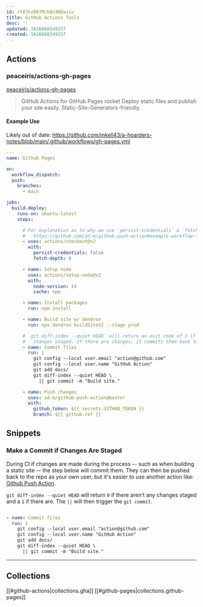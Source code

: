 ```yaml
---
id: rYXJnz807MckQc40Daiiu
title: GitHub Actions Tools
desc: ''
updated: 1626060349257
created: 1626060349257
---
```


## Actions

### peaceiris/actions-gh-pages

[peaceiris/actions-gh-pages](https://github.com/peaceiris/actions-gh-pages)

> GitHub Actions for GitHub Pages rocket Deploy static files and publish your
> site easily. Static-Site-Generators-friendly.

#### Example Use

Likely out of date: <https://github.com/mkell43/a-hoarders-notes/blob/main/.github/workflows/gh-pages.yml> 

```yaml
---
name: Github Pages

on:
  workflow_dispatch:
  push:
    branches:
      - main

jobs:
  build-deploy:
    runs-on: ubuntu-latest
    steps:

      # For explanation as to why we use `persist-credentials` & `fetch-depth` see:
      #   https://github.com/ad-m/github-push-action#example-workflow-file
      - uses: actions/checkout@v2
        with:
          persist-credentials: false
          fetch-depth: 0

      - name: Setup node
        uses: actions/setup-node@v2
        with:
          node-version: 14
          cache: npm

      - name: Install packages
        run: npm install

      - name: Build site w/ dendron
        run: npx dendron buildSiteV2 --stage prod

      # `git diff-index --quiet HEAD` will return an exit code of 1 if there are
      #   changes staged. If there are changes, it commits them back to the repo.
      - name: Commit files
        run: |
          git config --local user.email "action@github.com"
          git config --local user.name "GitHub Action"
          git add docs/
          git diff-index --quiet HEAD \
            || git commit -m "Build site."

      - name: Push changes
        uses: ad-m/github-push-action@master
        with:
          github_token: ${{ secrets.GITHUB_TOKEN }}
          branch: ${{ github.ref }}
```

## Snippets

### Make a Commit if Changes Are Staged

During CI if changes are made during the process -- such as when building a
static site -- the step below will commit them. They can then be pushed back to
the repo as your own user, but it's easier to use another action like:
[Github Push Action](https://github.com/ad-m/github-push-action).

`git diff-index --quiet HEAD` will return `0` if there aren't any changes
staged and a `1` if there are. The `||` will then trigger the `git commit`.

```yaml

- name: Commit files
  run: |
    git config --local user.email "action@github.com"
    git config --local user.name "GitHub Action"
    git add docs/
    git diff-index --quiet HEAD \
      || git commit -m "Build site."
```

----

## Collections

[[#github-actions|collections.gha]]
[[#github-pages|collections.github-pages]]
